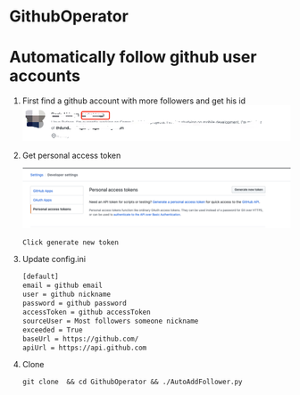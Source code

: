 # GithubOperator

# Automatically follow github user accounts
1. First find a github account with more followers and get his id
    ![githubNickname.png](image/githubNickname.png)

2. Get personal access token

    ![PersonalAccessTokens.png](image/PersonalAccessTokens.png)

    ```
    Click generate new token
    ```
   
3. Update config.ini
    ```
    [default]
    email = github email
    user = github nickname
    password = github password
    accessToken = github accessToken
    sourceUser = Most followers someone nickname
    exceeded = True 
    baseUrl = https://github.com/
    apiUrl = https://api.github.com
    ```

4. Clone
    ```
    git clone  && cd GithubOperator && ./AutoAddFollower.py
    ```
